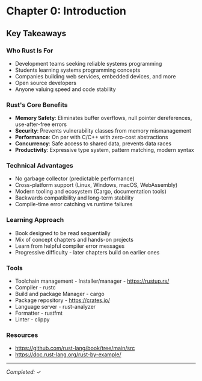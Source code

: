 # Chapter 0: Introduction

## Key Takeaways

### Who Rust Is For
- Development teams seeking reliable systems programming
- Students learning systems programming concepts
- Companies building web services, embedded devices, and more
- Open source developers
- Anyone valuing speed and code stability

### Rust's Core Benefits
- **Memory Safety**: Eliminates buffer overflows, null pointer dereferences, use-after-free errors
- **Security**: Prevents vulnerability classes from memory mismanagement
- **Performance**: On par with C/C++ with zero-cost abstractions
- **Concurrency**: Safe access to shared data, prevents data races
- **Productivity**: Expressive type system, pattern matching, modern syntax

### Technical Advantages
- No garbage collector (predictable performance)
- Cross-platform support (Linux, Windows, macOS, WebAssembly)
- Modern tooling and ecosystem (Cargo, documentation tools)
- Backwards compatibility and long-term stability
- Compile-time error catching vs runtime failures

### Learning Approach
- Book designed to be read sequentially
- Mix of concept chapters and hands-on projects
- Learn from helpful compiler error messages
- Progressive difficulty - later chapters build on earlier ones


### Tools
- Toolchain management - Installer/manager - https://rustup.rs/
- Compiler - rustc
- Build and package Manager - cargo
- Package repository - https://crates.io/
- Language server - rust-analyzer
- Formatter - rustfmt
- Linter - clippy


### Resources
- https://github.com/rust-lang/book/tree/main/src
- https://doc.rust-lang.org/rust-by-example/

---
*Completed: ✓*